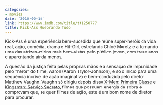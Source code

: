 ```yaml
---
categories:
- movies
date: '2010-06-18'
link: https://www.imdb.com/title/tt1250777
title: Kick-Ass Quebrando Tudo
---
```


Kick-Ass é uma experiência bem-sucedida que reúne super-heróis da vida real, ação, comédia, drama e Hit-Girl, estrelando Chloë Moretz e a tornando uma das atrizes-mirins mais bem-vistas pelo público jovem, com treze anos e aparentando ainda menos.

A questão da justiça feita pelas próprias mãos e a sensação de impunidade pelo "herói" do filme, Aaron (Aaron Taylor-Johnson), é só o início para uma sequência incrível de ação imaginativa e bem-conduzida pelo diretor Matthew Vaughn. Vaughn só dirigiu depois disso [X-Men: Primeira Classe] e [Kingsman: Serviço Secreto], filmes que possuem energia de sobra e comprovam que, se quer filmes de ação, este é um bom nome de diretor para procurar.

[Kingsman: Serviço Secreto]: /kingsman-servico-secreto
[X-Men: Primeira Classe]: /x-men-primeira-classe